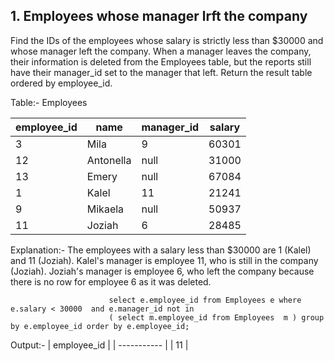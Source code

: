 ## 1. Employees whose manager lrft the company

Find the IDs of the employees whose salary is strictly less than $30000 and whose manager left the company. When a manager leaves the company, their information is deleted from the Employees table, but the reports still have their manager_id set to the manager that left.
Return the result table ordered by employee_id.
    
Table:- Employees

| employee_id | name      | manager_id | salary |
| ----------- | --------- | ---------- | ------ |
| 3           | Mila      | 9          | 60301  |
| 12          | Antonella | null       | 31000  |
| 13          | Emery     | null       | 67084  |
| 1           | Kalel     | 11         | 21241  |
| 9           | Mikaela   | null       | 50937  |
| 11          | Joziah    | 6          | 28485  |

Explanation:- The employees with a salary less than $30000 are 1 (Kalel) and 11 (Joziah).
              Kalel's manager is employee 11, who is still in the company (Joziah).
              Joziah's manager is employee 6, who left the company because there is no row for employee 6 as it was deleted.

                          select e.employee_id from Employees e where e.salary < 30000  and e.manager_id not in 
                          ( select m.employee_id from Employees  m ) group by e.employee_id order by e.employee_id; 
Output:-
| employee_id |
| ----------- |
| 11          |
